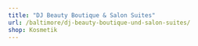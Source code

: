 ```yaml
---
title: "DJ Beauty Boutique & Salon Suites"
url: /baltimore/dj-beauty-boutique-und-salon-suites/
shop: Kosmetik
---
```

